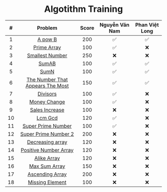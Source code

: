 <div align="center">

# Algotithm Training

|#| Problem|Score| Nguyễn Văn Nam| Phan Việt Long|
| :-----:|:-----:| :-----: | :-----: | :-: |
|1| [A pow B](https://github.com/zukahai/algotithm-training/tree/main/a_pow_b)|200| ✅| ✅|
|2| [Prime Array](https://github.com/zukahai/algotithm-training/tree/main/prime_array)|100| ✅| ❌|
|3| [Smallest Number](https://github.com/zukahai/algotithm-training/tree/main/smallest_number)|250| ❌| ❌|
|4| [SumAB](https://github.com/zukahai/algotithm-training/tree/main/sum_a_b)|100| ✅| ✅|
|5| [SumN](https://github.com/zukahai/algotithm-training/tree/main/sum_n)|100| ✅| ✅|
|6| [The Number That Appears The Most](https://github.com/zukahai/algotithm-training/tree/main/the_number_that_appears_the_most)|150| ✅| ✅|
|7| [Divisors](https://github.com/zukahai/algotithm-training/tree/main/divisors)|100| ✅| ❌|
|8| [Money Change](https://github.com/zukahai/algotithm-training/tree/main/money_change)|100| ✅| ❌|
|9| [Sales Increase](https://github.com/zukahai/algotithm-training/tree/main/sales_increase)|100| ❌| ❌|
|10| [Lcm Gcd](https://github.com/zukahai/algotithm-training/tree/main/lcm_gcd)|120| ✅| ❌|
|11| [Super Prime Number](https://github.com/zukahai/algotithm-training/tree/main/super_prime_number)|100| ✅| ❌|
|12| [Super Prime Number 2](https://github.com/zukahai/algotithm-training/tree/main/super_prime_number_2)|200| ❌| ❌|
|13| [Decreasing array](https://github.com/zukahai/algotithm-training/tree/main/decreasing_array)|120| ❌| ❌|
|14| [Positive Number Array](https://github.com/zukahai/algotithm-training/tree/main/positive_number_array)|120| ❌| ❌|
|15| [Alike Array](https://github.com/zukahai/algotithm-training/tree/main/alike_array)|120| ❌| ❌|
|16| [Max Sum Array](https://github.com/zukahai/algotithm-training/tree/main/max_sum_array)|150| ❌| ❌|
|17| [Ascending Array](https://github.com/zukahai/algotithm-training/tree/main/ascending_array)|200| ❌| ❌|
18| [Missing Element](https://github.com/zukahai/algotithm-training/tree/main/missing_element)|100| ❌| ❌|
</div>
